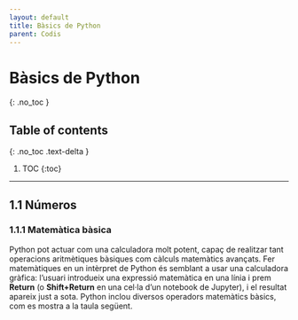 ```yaml
---
layout: default
title: Bàsics de Python
parent: Codis
---
```


# **Bàsics de Python**
{: .no_toc }

## Table of contents
{: .no_toc .text-delta }

1. TOC
{:toc}

---

## 1.1 Números

### 1.1.1 Matemàtica bàsica

Python pot actuar com una calculadora molt potent, capaç de realitzar tant operacions aritmètiques bàsiques com càlculs matemàtics avançats. Fer matemàtiques en un intèrpret de Python és semblant a usar una calculadora gràfica: l’usuari introdueix una expressió matemàtica en una línia i prem **Return** (o **Shift+Return** en una cel·la d’un notebook de Jupyter), i el resultat apareix just a sota. Python inclou diversos operadors matemàtics bàsics, com es mostra a la taula següent.
